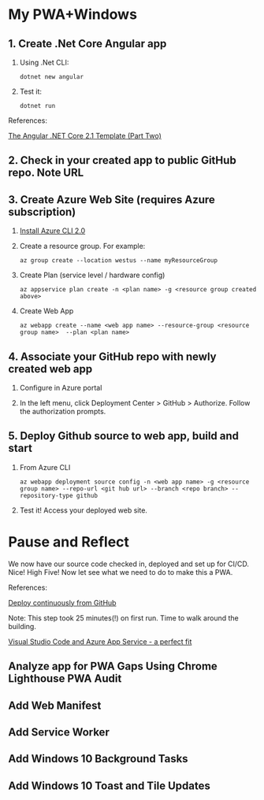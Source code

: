 # My PWA+Windows

## 1. Create .Net Core Angular app

1. Using .Net CLI:

    ```dotnet new angular```

2. Test it:

    ```dotnet run```

References:

[The Angular .NET Core 2.1 Template (Part Two)](https://blog.jeremylikness.com/the-angular-net-core-2-1-template-part-two-d4db52550764)

## 2. Check in your created app to public GitHub repo. Note URL

## 3. Create Azure Web Site (requires Azure subscription)

1. [Install Azure CLI 2.0 ](https://docs.microsoft.com/en-us/cli/azure/install-azure-cli)

2. Create a resource group. For example:
   
    ```az group create --location westus --name myResourceGroup```

3. Create Plan (service level / hardware config)

    ```az appservice plan create -n <plan name> -g <resource group created above>```

4. Create Web App

    ```az webapp create --name <web app name> --resource-group <resource group name>  --plan <plan name>```

## 4. Associate your GitHub repo with newly created web app

1. Configure in Azure portal

2. In the left menu, click Deployment Center > GitHub > Authorize. Follow the authorization prompts. 

## 5. Deploy Github source to web app, build and start

1. From Azure CLI
    
   ```az webapp deployment source config -n <web app name> -g <resource group name> --repo-url <git hub url> --branch <repo branch> --repository-type github```

2. Test it! Access your deployed web site.

# Pause and Reflect

We now have our source code checked in, deployed and set up for CI/CD. Nice! High Five! Now let see what we need to do to make this a PWA.


References:

[Deploy continuously from GitHub](https://docs.microsoft.com/en-us/azure/app-service/app-service-continuous-deployment)

Note: This step took 25 minutes(!) on first run. Time to walk around the building.

[Visual Studio Code and Azure App Service - a perfect fit](https://azure.microsoft.com/en-us/blog/visual-studio-code-and-azure-app-service-a-perfect-fit/)

## Analyze app for PWA Gaps Using Chrome Lighthouse PWA Audit

## Add Web Manifest

## Add Service Worker

## Add Windows 10 Background Tasks

## Add Windows 10 Toast and Tile Updates

